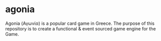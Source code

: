 # agonia

Agonia (Αγωνία) is a popular card game in Greece.
The purpose of this repository is to create a functional & event sourced game engine for the Game.
